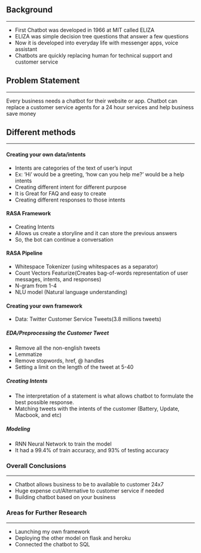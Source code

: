 ## Background
---
* First Chatbot was developed in 1966 at MIT called ELIZA
* ELIZA was simple decision tree questions that answer a few questions
* Now it is developed into everyday life with messenger apps, voice assistant
* Chatbots are quickly replacing human for technical support and customer service

## Problem Statement
---
Every business needs a chatbot for their website or app. Chatbot can replace a customer service agents for a 24 hour services and help business save money

## Different methods
---
#### Creating your own data/intents
* Intents are categories of the text of user’s input
* Ex: ‘Hi’ would be a greeting, ‘how can you help me?’ would be a help intents
* Creating different intent  for different purpose 
* It is Great for FAQ and easy to create
* Creating different responses to those intents

#### RASA Framework
* Creating Intents
* Allows us create a storyline and it can store the previous answers 
* So, the bot can continue a conversation

#### RASA Pipeline
* Whitespace Tokenizer (using whitespaces as a separator)
* Count Vectors Featurize(Creates bag-of-words representation of user messages, intents, and responses) 
* N-gram from 1-4
* NLU model (Natural language understanding)

#### Creating your own framework
* Data: Twitter Customer Service Tweets(3.8 millions tweets)

##### EDA/Preprocessing the Customer Tweet
* Remove all the non-english tweets
* Lemmatize
* Remove stopwords, href, @ handles
* Setting a limit on the length of the tweet at 5-40

##### Creating Intents
* The interpretation of a statement is what allows chatbot to formulate the best possible response.
* Matching tweets with the intents of the customer (Battery, Update, Macbook, and etc)

##### Modeling
* RNN Neural Network to train the model
* It had a 99.4% of train accuracy, and 93% of testing accuracy

### Overall Conclusions
---
* Chatbot allows business to be to available to customer 24x7
* Huge expense cut/Alternative to customer service if needed
* Building chatbot based on your business


### Areas for Further Research
---
* Launching my own framework
* Deploying the other model on flask and heroku
* Connected the chatbot to SQL

